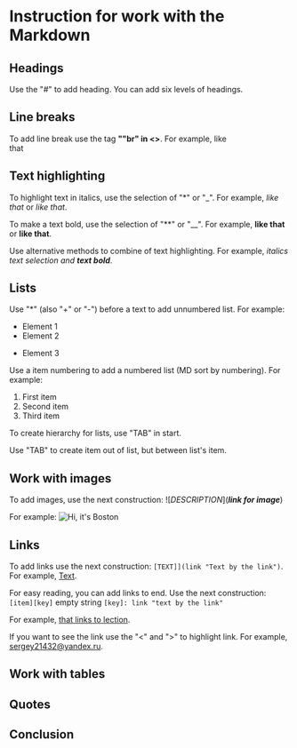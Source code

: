# Instruction for work with the Markdown

## Headings

Use the "#" to add heading. You can add six levels of headings.

## Line breaks

To add line break use the tag **""br" in <>**.
For example, 
like <br> that

## Text highlighting

To highlight text in italics, use the selection of "*" or "_". For example, *like that* or _like that_.

To make a text bold, use the selection of "**" or "__". For example, **like that** or __like that__.

Use alternative methods to combine of text highlighting. For example, _italics text selection and **text bold**_.

## Lists

Use "*" (also "+" or "-") before a text to add unnumbered list. For example:
* Element 1
* Element 2
+ Element 3

Use a item numbering to add a numbered list (MD sort by numbering). For example:
1. First item
1. Second item
1. Third item

To create hierarchy for lists, use "TAB" in start.

Use "TAB" to create item out of list, but between list's item.

## Work with images

To add images, use the next construction: ![*DESCRIPTION*](***link for image***)

For example:
 ![Hi, it's Boston](Boston.png)

## Links

To add links use the next construction: `[TEXT]](link "Text by the link")`. For example, [Text](link "Text by the link").

For easy reading, you can add links to end. Use the next construction:
`[item][key]`
empty string
`[key]: link "text by the link"`

For example,
[that links to lection][1].

[1]: <https://www.youtube.com/watch?v=6n5HgaTCVqU&feature=emb_imp_woyt>

If you want to see the link use the "<" and ">" to highlight link. For example, <sergey21432@yandex.ru>.

## Work with tables

## Quotes

## Conclusion